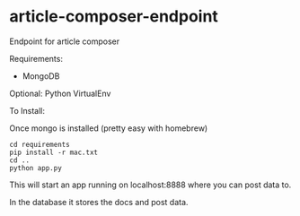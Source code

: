 article-composer-endpoint
=========================

Endpoint for article composer


Requirements:

* MongoDB

Optional: Python VirtualEnv

To Install:

Once mongo is installed (pretty easy with homebrew)

```
cd requirements
pip install -r mac.txt
cd ..
python app.py
```

This will start an app running on localhost:8888 where you can post data to.

In the database it stores the docs and post data. 
